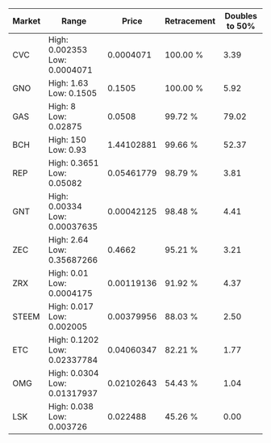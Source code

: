 | Market | Range | Price| Retracement | Doubles to 50% |
| --- | --- | --- | --- | --- |
| CVC | High: 0.002353<br />Low: 0.0004071 | 0.0004071 | 100.00 % | 3.39 |
| GNO | High: 1.63<br />Low: 0.1505 | 0.1505 | 100.00 % | 5.92 |
| GAS | High: 8<br />Low: 0.02875 | 0.0508 | 99.72 % | 79.02 |
| BCH | High: 150<br />Low: 0.93 | 1.44102881 | 99.66 % | 52.37 |
| REP | High: 0.3651<br />Low: 0.05082 | 0.05461779 | 98.79 % | 3.81 |
| GNT | High: 0.00334<br />Low: 0.00037635 | 0.00042125 | 98.48 % | 4.41 |
| ZEC | High: 2.64<br />Low: 0.35687266 | 0.4662 | 95.21 % | 3.21 |
| ZRX | High: 0.01<br />Low: 0.0004175 | 0.00119136 | 91.92 % | 4.37 |
| STEEM | High: 0.017<br />Low: 0.002005 | 0.00379956 | 88.03 % | 2.50 |
| ETC | High: 0.1202<br />Low: 0.02337784 | 0.04060347 | 82.21 % | 1.77 |
| OMG | High: 0.0304<br />Low: 0.01317937 | 0.02102643 | 54.43 % | 1.04 |
| LSK | High: 0.038<br />Low: 0.003726 | 0.022488 | 45.26 % | 0.00 |
